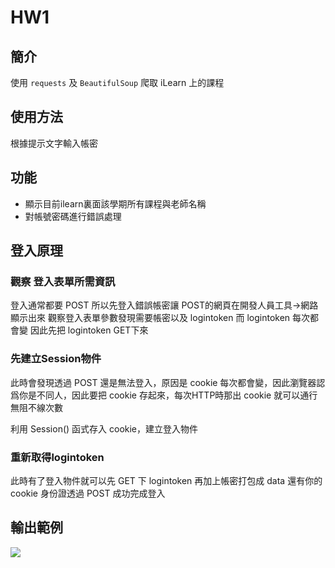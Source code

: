 # HW1

## 簡介
 使用 `requests` 及 `BeautifulSoup` 爬取 iLearn 上的課程

## 使用方法
根據提示文字輸入帳密

## 功能
* 顯示目前ilearn裏面該學期所有課程與老師名稱
* 對帳號密碼進行錯誤處理

## 登入原理

### 觀察 登入表單所需資訊
登入通常都要 POST 所以先登入錯誤帳密讓 POST的網頁在開發人員工具->網路顯示出來
觀察登入表單參數發現需要帳密以及 logintoken
而 logintoken 每次都會變
因此先把 logintoken GET下來

### 先建立Session物件
此時會發現透過 POST 還是無法登入，原因是 cookie 每次都會變，因此瀏覽器認爲你是不同人，因此要把 cookie 存起來，每次HTTP時那出 cookie 就可以通行無阻不線次數

利用 Session() 函式存入 cookie，建立登入物件

### 重新取得logintoken
此時有了登入物件就可以先 GET 下 logintoken
再加上帳密打包成 data 還有你的 cookie 身份證透過 POST 成功完成登入

##  輸出範例
   ![](https://i.imgur.com/bl87ZDG.jpg)
